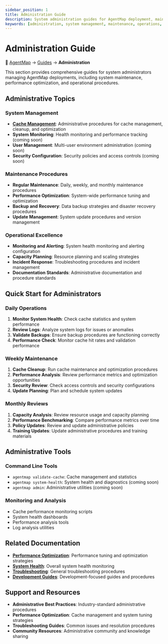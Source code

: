 ```yaml
---
sidebar_position: 1
title: Administration Guide
description: System administration guides for AgentMap deployment, maintenance, and operations
keywords: [administration, system management, maintenance, operations, cache management]
---
```


# Administration Guide

<div style={{marginBottom: '1rem', fontSize: '0.9rem', color: '#666'}}>
  <span>📍 <a href="/docs/intro">AgentMap</a> → <a href="/docs/guides">Guides</a> → <strong>Administration</strong></span>
</div>

This section provides comprehensive guides for system administrators managing AgentMap deployments, including system maintenance, performance optimization, and operational procedures.

## Administrative Topics

### System Management
- **[Cache Management](./cache-management)**: Administrative procedures for cache management, cleanup, and optimization
- **System Monitoring**: Health monitoring and performance tracking (coming soon)
- **User Management**: Multi-user environment administration (coming soon)
- **Security Configuration**: Security policies and access controls (coming soon)

### Maintenance Procedures
- **Regular Maintenance**: Daily, weekly, and monthly maintenance procedures
- **Performance Optimization**: System-wide performance tuning and optimization
- **Backup and Recovery**: Data backup strategies and disaster recovery procedures
- **Update Management**: System update procedures and version management

### Operational Excellence
- **Monitoring and Alerting**: System health monitoring and alerting configuration
- **Capacity Planning**: Resource planning and scaling strategies
- **Incident Response**: Troubleshooting procedures and incident management
- **Documentation Standards**: Administrative documentation and procedure standards

## Quick Start for Administrators

### Daily Operations
1. **Monitor System Health**: Check cache statistics and system performance
2. **Review Logs**: Analyze system logs for issues or anomalies
3. **Validate Backups**: Ensure backup procedures are functioning correctly
4. **Performance Check**: Monitor cache hit rates and validation performance

### Weekly Maintenance
1. **Cache Cleanup**: Run cache maintenance and optimization procedures
2. **Performance Analysis**: Review performance metrics and optimization opportunities
3. **Security Review**: Check access controls and security configurations
4. **Update Planning**: Plan and schedule system updates

### Monthly Reviews
1. **Capacity Analysis**: Review resource usage and capacity planning
2. **Performance Benchmarking**: Compare performance metrics over time
3. **Policy Updates**: Review and update administrative policies
4. **Training Updates**: Update administrative procedures and training materials

## Administrative Tools

### Command Line Tools
- `agentmap validate-cache`: Cache management and statistics
- `agentmap system-health`: System health and diagnostics (coming soon)
- `agentmap admin`: Administrative utilities (coming soon)

### Monitoring and Analysis
- Cache performance monitoring scripts
- System health dashboards
- Performance analysis tools
- Log analysis utilities

## Related Documentation

- **[Performance Optimization](../performance/optimization)**: Performance tuning and optimization strategies
- **[System Health](../system-health)**: Overall system health monitoring
- **[Troubleshooting](../troubleshooting)**: General troubleshooting procedures
- **[Development Guides](../development)**: Development-focused guides and procedures

## Support and Resources

- **Administrative Best Practices**: Industry-standard administrative procedures
- **Performance Optimization**: Cache management and system tuning strategies  
- **Troubleshooting Guides**: Common issues and resolution procedures
- **Community Resources**: Administrative community and knowledge sharing
